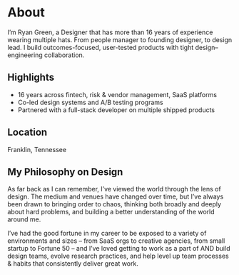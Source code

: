 # About
I’m Ryan Green, a Designer that has more than 16 years of experience wearing multiple hats. From people manager to founding designer, to design lead. I build outcomes-focused, user-tested products with tight design–engineering collaboration.

## Highlights
- 16 years across fintech, risk & vendor management, SaaS platforms
- Co-led design systems and A/B testing programs
- Partnered with a full-stack developer on multiple shipped products

## Location
Franklin, Tennessee

## My Philosophy on Design
As far back as I can remember, I’ve viewed the world through the lens of design. The medium and venues have changed over time, but I’ve always been drawn to bringing order to chaos, thinking both broadly and deeply about hard problems, and building a better understanding of the world around me.

I’ve had the good fortune in my career to be exposed to a variety of environments and sizes – from SaaS orgs to creative agencies, from small startup to Fortune 50 – and I’ve loved getting to work as a part of AND build design teams, evolve research practices, and help level up team processes & habits that consistently deliver great work.
